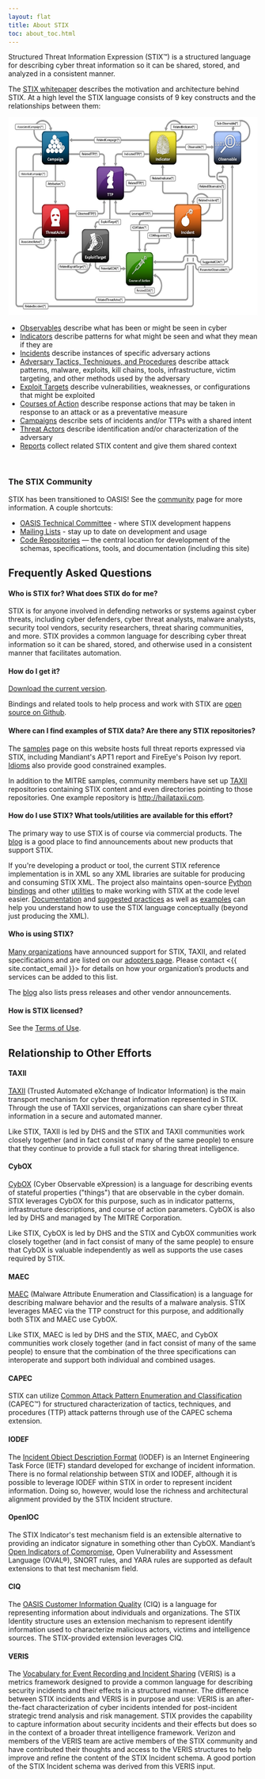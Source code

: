 ```yaml
---
layout: flat
title: About STIX
toc: about_toc.html
---
```


Structured Threat Information Expression (STIX™) is a structured language for describing cyber threat information so it can be shared, stored, and analyzed in a consistent manner.

The [STIX whitepaper](/getting-started/whitepaper) describes the motivation and architecture behind STIX. At a high level the STIX language consists of 9 key constructs and the relationships between them:

<img src="/images/stix-architecture.png" style="height: 400px" class="aside-text-left"/>

- [Observables](http://cyboxproject.github.io) describe what has been or might be seen in cyber
- [Indicators](/data-model/{{site.current_version}}/indicator/IndicatorType) describe patterns for what might be seen and what they mean if they are
- [Incidents](/data-model/{{site.current_version}}/incident/IncidentType) describe instances of specific adversary actions
- [Adversary Tactics, Techniques, and Procedures](/data-model/{{site.current_version}}/ttp/TTPType) describe attack patterns, malware, exploits, kill chains, tools, infrastructure, victim targeting, and other methods used by the adversary
- [Exploit Targets](/data-model/{{site.current_version}}/et/ExploitTargetType) describe vulnerabilities, weaknesses, or configurations that might be exploited
- [Courses of Action](/data-model/{{site.current_version}}/coa/CourseOfActionType) describe response actions that may be taken in response to an attack or as a preventative measure
- [Campaigns](/data-model/{{site.current_version}}/campaign/CampaignType) describe sets of incidents and/or TTPs with a shared intent
- [Threat Actors](/data-model/{{site.current_version}}/ta/ThreatActorType) describe identification and/or characterization of the adversary
- [Reports](/data-model/{{site.current_version}}/report/ReportType) collect related STIX content and give them shared context

<br class="clear: both;" />

### The STIX Community

STIX has been transitioned to OASIS! See the [community](/community) page for more information. A couple shortcuts:

- [OASIS Technical Committee]((https://www.oasis-open.org/committees/cti)) - where STIX development happens
- [Mailing Lists](/community/#discussion-list-amp-archives) - stay up to date on development and usage
- [Code Repositories](https://github.com/STIXProject/) — the central location for development of the schemas, specifications, tools, and documentation (including this site)

## Frequently Asked Questions

#### Who is STIX for? What does STIX do for me?

STIX is for anyone involved in defending networks or systems against cyber threats, including cyber defenders, cyber threat analysts, malware analysts, security tool vendors, security researchers, threat sharing communities, and more. STIX provides a common language for describing cyber threat information so it can be shared, stored, and otherwise used in a consistent manner that facilitates automation.

#### How do I get it?

[Download the current version](/releases/1.2/).

Bindings and related tools to help process and work with STIX are [open source on Github](https://github.com/STIXProject).

#### Where can I find examples of STIX data? Are there any STIX repositories?

The [samples](/examples) page on this website hosts full threat reports expressed via STIX, including Mandiant's APT1 report and FireEye's Poison Ivy report. [Idioms](/documentation/idioms) also provide good constrained examples.

In addition to the MITRE samples, community members have set up [TAXII](https://taxii.mitre.org) repositories containing STIX content and even directories pointing to those repositories. One example repository is http://hailataxii.com.

#### How do I use STIX? What tools/utilities are available for this effort?

The primary way to use STIX is of course via commercial products. The [blog](http://stixproject.tumblr.com) is a good place to find announcements about new products that support STIX.

If you're developing a product or tool, the current STIX reference implementation is in XML so any XML libraries are suitable for producing and consuming STIX XML. The project also maintains open-source [Python bindings](https://github.com/STIXProject/python-stix) and other [utilities](https://gibhub.com/STIXProject) to make working with STIX at the code level easier. [Documentation](/documentation) and [suggested practices](/documentation/suggested-practices) as well as [examples](/documentation/idioms) can help you understand how to use the STIX language conceptually (beyond just producing the XML).

#### Who is using STIX?
[Many organizations](/supporters) have announced support for STIX, TAXII, and related specifications and are listed on our [adopters page](/supporters). Please contact <{{ site.contact_email }}> for details on how your organization’s products and services can be added to this list.

The [blog](http://stixproject.tumblr.com) also lists press releases and other vendor announcements.

#### How is STIX licensed?
See the [Terms of Use](http://stix.mitre.org/about/termsofuse.html).

## Relationship to Other Efforts

#### TAXII

[TAXII](http://taxii.mitre.org) (Trusted Automated eXchange of Indicator Information) is the main transport mechanism for cyber threat information represented in STIX. Through the use of TAXII services, organizations can share cyber threat information in a secure and automated manner.

Like STIX, TAXII is led by DHS and the STIX and TAXII communities work closely together (and in fact consist of many of the same people) to ensure that they continue to provide a full stack for sharing threat intelligence.

#### CybOX

[CybOX](http://cybox.mitre.org) (Cyber Observable eXpression) is a language for describing events of stateful properties ("things") that are observable in the cyber domain. STIX leverages CybOX for this purpose, such as in indicator patterns, infrastructure descriptions, and course of action parameters. CybOX is also led by DHS and managed by The MITRE Corporation.

Like STIX, CybOX is led by DHS and the STIX and CybOX communities work closely together (and in fact consist of many of the same people) to ensure that CybOX is valuable independently as well as supports the use cases required by STIX.

#### MAEC

[MAEC](http://maec.mitre.org) (Malware Attribute Enumeration and Classification) is a language for describing malware behavior and the results of a malware analysis. STIX leverages MAEC via the TTP construct for this purpose, and additionally both STIX and MAEC use CybOX.

Like STIX, MAEC is led by DHS and the STIX, MAEC, and CybOX communities work closely together (and in fact consist of many of the same people) to ensure that the combination of the three specifications can interoperate and support both individual and combined usages.

#### CAPEC
STIX can utilize [Common Attack Pattern Enumeration and Classification](https://capec.mitre.org/) (CAPEC™) for structured characterization of tactics, techniques, and procedures (TTP) attack patterns through use of the CAPEC schema extension.

#### IODEF
The [Incident Object Description Format](https://tools.ietf.org/html/rfc5070) (IODEF) is an Internet Engineering Task Force (IETF) standard developed for exchange of incident information. There is no formal relationship between STIX and IODEF, although it is possible to leverage IODEF within STIX in order to represent incident information. Doing so, however, would lose the richness and architectural alignment provided by the STIX Incident structure.

#### OpenIOC
The STIX Indicator's test mechanism field is an extensible alternative to providing an indicator signature in something other than CybOX. Mandiant’s [Open Indicators of Compromise](http://www.openioc.org/), Open Vulnerability and Assessment Language (OVAL®), SNORT rules, and YARA rules are supported as default extensions to that test mechanism field.

#### CIQ
The [OASIS Customer Information Quality](https://www.oasis-open.org/committees/ciq/) (CIQ) is a language for representing information about individuals and organizations. The STIX Identity structure uses an extension mechanism to represent identify information used to characterize malicious actors, victims and intelligence sources. The STIX-provided extension leverages CIQ.

#### VERIS
The [Vocabulary for Event Recording and Incident Sharing](http://veriscommunity.net/) (VERIS) is a metrics framework designed to provide a common language for describing security incidents and their effects in a structured manner. The difference between STIX incidents and VERIS is in purpose and use: VERIS is an after-the-fact characterization of cyber incidents intended for post-incident strategic trend analysis and risk management. STIX provides the capability to capture information about security incidents and their effects but does so in the context of a broader threat intelligence framework. Verizon and members of the VERIS team are active members of the STIX community and have contributed their thoughts and access to the VERIS structures to help improve and refine the content of the STIX Incident schema. A good portion of the STIX Incident schema was derived from this VERIS input.
